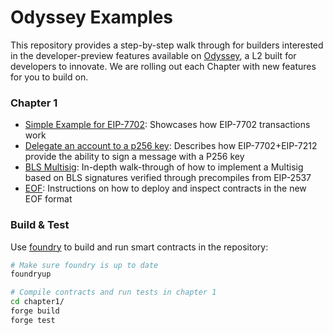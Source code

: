 # Odyssey Examples

This repository provides a step-by-step walk through for builders interested in the developer-preview features available on [Odyssey](https://www.ithaca.xyz/updates/introducing-ithaca), a L2 built for developers to innovate. We are rolling out each Chapter with new features for you to build on. 

### Chapter 1 
- [Simple Example for EIP-7702](./chapter1/simple-7702/): Showcases how EIP-7702 transactions work
- [Delegate an account to a p256 key](./chapter1/delegate-p256/): Describes how EIP-7702+EIP-7212 provide the ability to sign a message with a P256 key
- [BLS Multisig](./chapter1/bls-multisig/): In-depth walk-through of how to implement a Multisig based on BLS signatures verified through precompiles from EIP-2537
- [EOF](./chapter1/eof/): Instructions on how to deploy and inspect contracts in the new EOF format

### Build & Test

Use [foundry](https://github.com/foundry-rs/foundry) to build and run smart contracts in the repository:  

```bash
# Make sure foundry is up to date
foundryup

# Compile contracts and run tests in chapter 1
cd chapter1/
forge build
forge test
````

